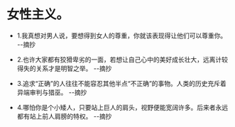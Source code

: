# 女性主义。

- 1.我真想对男人说，要想得到女人的尊重，你就该表现得让他们可以尊重你。 --摘抄

- 2.也许大家都有狡猾卑劣的一面，若想让自己心中的美好成长壮大，远离计较得失的关系才是明智之举。 --摘抄

- 3.追求“正确”的人往往不能容忍其他半点“不正确”的事物。人类的历史充斥着异端审判与猎巫。 --摘抄

- 4.哪怕你是个小矮人，只要站上巨人的肩头，视野便能宽阔许多。后来者永远都有站上前人肩膀的特权。 --摘抄
